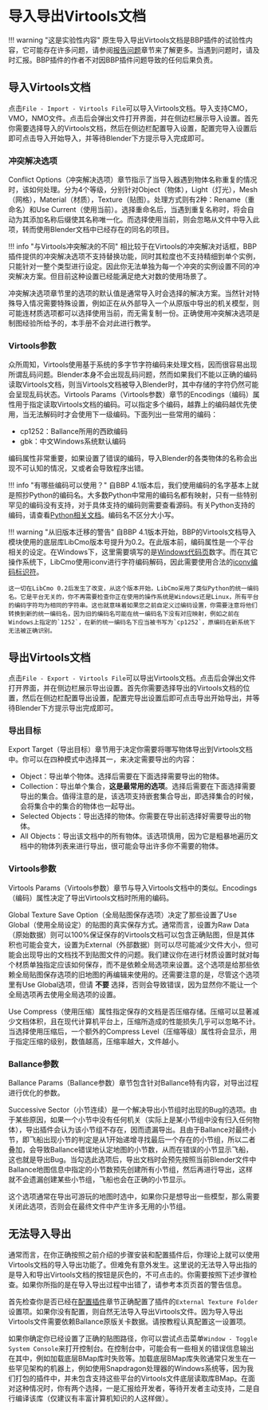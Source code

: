 # 导入导出Virtools文档

!!! warning "这是实验性内容"
    原生导入导出Virtools文档是BBP插件的试验性内容，它可能存在许多问题，请参阅[报告问题](./report-bugs.md)章节来了解更多。当遇到问题时，请及时汇报。BBP插件的作者不对因BBP插件问题导致的任何后果负责。

## 导入Virtools文档

点击`File - Import - Virtools File`可以导入Virtools文档。导入支持CMO，VMO，NMO文件。点击后会弹出文件打开界面，并在侧边栏展示导入设置。首先你需要选择导入的Virtools文档，然后在侧边栏配置导入设置，配置完导入设置后即可点击导入开始导入，并等待Blender下方提示导入完成即可。

### 冲突解决选项

Conflict Options（冲突解决选项）章节指示了当导入器遇到物体名称重复的情况时，该如何处理。分为4个等级，分别针对Object（物体），Light（灯光），Mesh（网格），Material（材质），Texture（贴图）。处理方式则有2种：Rename（重命名）和Use Current（使用当前）。选择重命名后，当遇到重复名称时，将会自动为其添加名称后缀使其名称唯一化。而选择使用当前，则会忽略从文件中导入此项，转而使用Blender文档中已经存在的同名的项目。

!!! info "与Virtools冲突解决的不同"
    相比较于在Virtools的冲突解决对话框，BBP插件提供的冲突解决选项不支持替换功能，同时其粒度也不支持精细到单个实例，只能针对一整个类型进行设定。因此你无法单独为每一个冲突的实例设置不同的冲突解决方案。但目前这种设置已经能满足绝大对数的使用场景了。

冲突解决选项章节里的选项的默认值是通常导入时会选择的解决方案。当然针对特殊导入情况需要特殊设置，例如正在从外部导入一个从原版中导出的机关模型，则可能连材质选项都可以选择使用当前，而无需复制一份。正确使用冲突解决选项是制图经验所给予的，本手册不会对此进行教学。

### Virtools参数

众所周知，Virtools使用基于系统的多字节字符编码来处理文档，因而很容易出现所谓乱码问题。Blender本身不会出现乱码问题，然而如果我们不能以正确的编码读取Virtools文档，则当Virtools文档被导入Blender时，其中存储的字符仍然可能会呈现乱码状态。Virtools Params（Virtools参数）章节的Encodings（编码）属性用于指定读取Virtools文档的编码。可以指定多个编码，越靠上的编码越优先使用，当无法解码时才会使用下一级编码。下面列出一些常用的编码：

* cp1252：Ballance所用的西欧编码
* gbk：中文Windows系统默认编码

编码属性非常重要，如果设置了错误的编码，导入Blender的各类物体的名称会出现不可认知的情况，又或者会导致程序出错。

!!! info "有哪些编码可以使用？"
    自BBP 4.1版本后，我们使用编码的名字基本上就是照抄Python的编码名。大多数Python中常用的编码名都有映射，只有一些特别罕见的编码没有支持，对于具体支持的编码则需要查看源码。有关Python支持的编码，请查看[Python相关文档](https://docs.python.org/3/library/codecs.html#standard-encodings)。编码名不区分大小写。

!!! warning "从旧版本迁移的警告"
    自BBP 4.1版本开始，BBP的Virtools文档导入模块使用的底层库LibCmo版本号提升为0.2。在此版本前，编码属性是一个平台相关的设定。在Windows下，这里需要填写的是[Windows代码页](https://learn.microsoft.com/en-us/windows/win32/intl/code-page-identifiers)数字。而在其它操作系统下，LibCmo使用iconv进行字符编码解码，因此需要使用合法的[iconv编码标识符](https://www.gnu.org/software/libiconv/)。

    这一切在LibCmo 0.2后发生了改变，从这个版本开始，LibCmo采用了类似Python的统一编码名。它是平台无关的，你不再需要检查你正在使用的操作系统是Windows还是Linux，所有平台的编码字符均为相同的字符串。这也就意味着如果您之前自定义过编码设置，你需要注意将他们转换到新的统一编码名，因为旧的编码名可能在统一编码名下没有对应映射，例如之前在Windows上指定的`1252`，在新的统一编码名下应当被书写为`cp1252`，原编码在新系统下无法被正确识别。

## 导出Virtools文档

点击`File - Export - Virtools File`可以导出Virtools文档。点击后会弹出文件打开界面，并在侧边栏展示导出设置。首先你需要选择导出的Virtools文档的位置，然后在侧边栏配置导出设置，配置完导出设置后即可点击导出开始导出，并等待Blender下方提示导出完成即可。

### 导出目标

Export Target（导出目标）章节用于决定你需要将哪写物体导出到Virtools文档中。你可以在四种模式中选择其一，来决定需要导出的内容：

* Object：导出单个物体。选择后需要在下面选择需要导出的物体。
* Collection：导出单个集合，**这是最常用的选项**。选择后需要在下面选择需要导出的集合。值得注意的是，该选项支持嵌套集合导出，即选择集合的时候，会将集合中的集合的物体也一起导出。
* Selected Objects：导出选择的物体。你需要在导出前选择好需要导出的物体。
* All Objects：导出该文档中的所有物体。该选项慎用，因为它是粗暴地遍历文档中的物体列表来进行导出，很可能会导出许多你不需要的物体。

### Virtools参数

Virtools Params（Virtools参数）章节与导入Virtools文档中的类似。Encodings（编码）属性决定了导出Virtools文档时所用的编码。

Global Texture Save Option（全局贴图保存选项）决定了那些设置了Use Global（使用全局设定）的贴图的真实保存方式。通常而言，设置为Raw Data（原始数据）则可以100%保证保存的Virtools文档可以包含正确贴图，但是其体积也可能会变大，设置为External（外部数据）则可以尽可能减少文件大小，但可能会出现导出的文档找不到贴图文件的问题。我们建议你在进行材质设置时就对每个材质单独指定应该如何保存，而不是依赖全局选项来设置。这个选项是给那些依赖全局贴图保存选项的旧地图的再编辑来使用的。还需要注意的是，尽管这个选项里有Use Global选项，但请 **不要** 选择，否则会导致错误，因为显然你不能让一个全局选项再去使用全局选项的设置。

Use Compress（使用压缩）属性指定保存的文档是否压缩存储。压缩可以显著减少文档体积，且在现代计算机平台上，压缩所造成的性能损失几乎可以忽略不计。当选择使用压缩后，一个额外的Compress Level（压缩等级）属性将会显示，用于指定压缩的级别，数值越高，压缩率越大，文件越小。

### Ballance参数

Ballance Params（Ballance参数）章节包含针对Ballance特有内容，对导出过程进行优化的参数。

Successive Sector（小节连续）是一个解决导出小节组时出现的Bug的选项。由于某些原因，如果一个小节中没有任何机关（实际上是某小节组中没有归入任何物体），导出插件会认为该小节组不存在，因而遗漏导出。且由于Ballance对最终小节，即飞船出现小节的判定是从1开始递增寻找最后一个存在的小节组，所以二者叠加，会导致Ballance错误地认定地图的小节数，从而在错误的小节显示飞船，这也就是导出Bug。当勾选此选项后，导出文档时会预先按照当前Blender文件中Ballance地图信息中指定的小节数预先创建所有小节组，然后再进行导出，这样就不会遗漏创建某些小节组，飞船也会在正确的小节显示。

这个选项通常在导出可游玩的地图时选中，如果你只是想导出一些模型，那么需要关闭此选项，否则会在最终文件中产生许多无用的小节组。

## 无法导入导出

通常而言，在你正确按照之前介绍的步骤安装和配置插件后，你理论上就可以使用Virtools文档的导入导出功能了。但难免有意外发生。这里说的无法导入导出指的是导入和导出Virtools文档的按钮是灰色的，不可点击的。你需要按照下述步骤检查。如果你所指的是在导入导出过程中出错了，请参考本页页首的警告信息。

首先检查你是否已经在[配置插件](configure-plugin.md)章节正确配置了插件的`External Texture Folder`设置项。如果你没有配置，则自然无法导入导出Virtools文件。因为导入导出Virtools文件需要依赖Ballance原版关卡数据。请按教程认真配置这一设置项。

如果你确定你已经设置了正确的贴图路径，你可以尝试点击菜单`Window - Toggle System Console`来打开控制台。在控制台中，可能会有一些相关的错误信息输出在其中，例如加载底层BMap库时失败等。加载底层BMap库失败通常只发生在一些罕见架构的机器上，例如使用Snapdragon处理器的Windows系统等，因为我们打包的插件中，并未包含支持这些平台的Virtools文件底层读取库BMap。在面对这种情况时，你有两个选择，一是汇报给开发者，等待开发者主动支持，二是自行编译该库（仅建议有丰富计算机知识的人这样做）。
